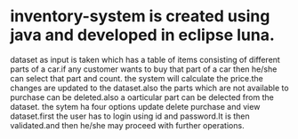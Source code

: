 # inventory-system is created using java and developed in eclipse luna.
dataset as input is taken which has a table of items consisting of different parts of a car.if any customer wants to buy that part of a car then he/she can select that part and count.
the system will calculate the price.the changes are updated to the dataset.also the parts which are not available to purchase can be deleted.also a oarticular part can be delected from the dataset.
the sytem ha four options update delete purchase and view dataset.first the user has to login using id and password.It is then validated.and then he/she may proceed with further operations.
